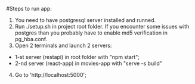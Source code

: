 #Steps to run app:

1. You need to have postgresql server installed and runned.
2. Run ./setup.sh in project root folder. If you encounter some issues with postgres than you probably have to enable md5 verification in pg_hba.conf.
3. Open 2 terminals and launch 2 servers:

- 1-st server (restapi) in root folder with "npm start";
- 2-nd server (react-app) in movies-app with "serve -s build"

4. Go to 'http://localhost:5000';
